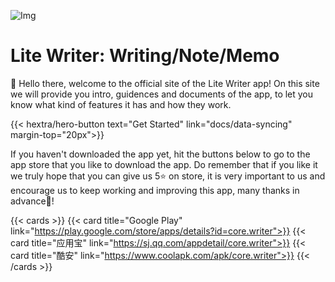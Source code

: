 ![Img](/img/app_graphic.jpg)

# Lite Writer: Writing/Note/Memo

👋 Hello there, welcome to the official site of the Lite Writer app! On this site we will provide you intro, guidences and documents of the app, to let you know what kind of features it has and how they work.

<div class="hx-mt-6"></div>
<div class="hx-mb-7">
{{< hextra/hero-button text="Get Started" link="docs/data-syncing" margin-top="20px">}}
</div>

If you haven't downloaded the app yet, hit the buttons below to go to the app store that you like to download the app. Do remember that if you like it we truly hope that you can give us 5⭐ on store, it is very important to us and encourage us to keep working and improving this app, many thanks in advance🤣!

{{< cards >}}
  {{< card title="Google Play" link="https://play.google.com/store/apps/details?id=core.writer">}}
  {{< card title="应用宝" link="https://sj.qq.com/appdetail/core.writer">}}
  {{< card title="酷安" link="https://www.coolapk.com/apk/core.writer">}}
{{< /cards >}}
